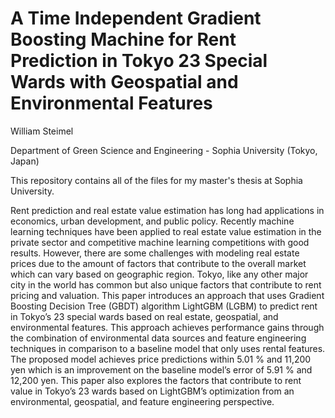 # A Time Independent Gradient Boosting Machine for Rent Prediction in Tokyo 23 Special Wards with Geospatial and Environmental Features
William Steimel

Department of Green Science and Engineering - Sophia University (Tokyo, Japan)   

This repository contains all of the files for my master's thesis at Sophia University. 

Rent prediction and real estate value estimation has long had applications in economics, urban development, and public policy. Recently machine learning techniques have been applied to real estate value estimation in the private sector and competitive machine learning competitions with good results. However, there are some challenges with modeling real estate prices due to the amount of factors that contribute to the overall market which can vary based on geographic region. Tokyo, like any other major city in the world has common but also unique factors that contribute to rent pricing and valuation. This paper introduces an approach that uses Gradient Boosting Decision Tree (GBDT) algorithm LightGBM (LGBM) to predict rent in Tokyo’s 23 special wards based on real estate, geospatial, and environmental features. This approach achieves performance gains through the combination of environmental data sources and feature engineering techniques in comparison to a baseline model that only uses rental features. The proposed model achieves price predictions within 5.01 % and 11,200 yen which is an improvement on the baseline model’s error of 5.91 % and 12,200 yen. This paper also explores the factors that contribute to rent value in Tokyo’s 23 wards based on LightGBM’s optimization from an environmental, geospatial, and feature engineering perspective.

